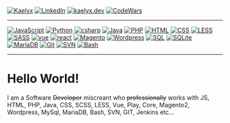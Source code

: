 [![Kaelyx][logo]][logo-url]
[![LinkedIn][linkedin-shield]][linkedin-url]
[![kaelyx.dev][portfolio-shield]][portfolio-url]
[![CodeWars][codewars-shield]][codewars-url]

---

[![JavaScript][js]][portfolio-url]
[![Python][python]][portfolio-url]
[![csharp][csharp]][portfolio-url]
[![Java][java]][portfolio-url]
[![PHP][php]][portfolio-url]
[![HTML][html]][portfolio-url]
[![CSS][css]][portfolio-url]
[![LESS][less]][portfolio-url]
[![SASS][scss]][portfolio-url]
[![vue][vue]][portfolio-url]
[![react][react]][portfolio-url]
[![Magento][magento]][portfolio-url]
[![Wordpress][wordpress]][portfolio-url]
[![SQL][sql]][portfolio-url]
[![SQLite][sqlite]][portfolio-url]
[![MariaDB][maria]][portfolio-url]
[![Git][git]][portfolio-url]
[![SVN][svn]][portfolio-url]
[![Bash][bash]][portfolio-url]

---
# Hello World!

I am a Software ~~Developer~~ miscreant who ~~professionally~~ works with JS, HTML, PHP, Java, CSS, SCSS, LESS, Vue, Play, Core, Magento2, Wordpress, MySql, MariaDB, Bash, SVN, GIT, Jenkins etc... 

[logo]: https://github.com/user-attachments/assets/76c67908-bd6c-403a-bc0f-478ff31db404
[logo-url]: https://kaelyx.dev
[portfolio-shield]: https://img.shields.io/badge/-Portfolio-black.svg?style=for-the-badge
[portfolio-url]: https://kaelyx.dev
[linkedin-shield]: https://img.shields.io/badge/-LinkedIn-black.svg?style=for-the-badge&logo=linkedin&colorB=555
[linkedin-url]: https://linkedin.com/in/kaelyx
[codewars-shield]: https://img.shields.io/badge/-Code%20Wars-black.svg?style=for-the-badge&logo=codewars&colorB=555
[codewars-url]: https://www.codewars.com/users/kaelyx

[js]: https://img.shields.io/badge/-JavaScript-black.svg?style=for-the-badge&logo=javascript&colorB=555
[python]: https://img.shields.io/badge/-Python-black.svg?style=for-the-badge&logo=python&colorB=555
[java]: https://img.shields.io/badge/-Java-black.svg?style=for-the-badge&logo=java&colorB=555
[csharp]: https://img.shields.io/badge/-CSharp-black.svg?style=for-the-badge&logo=csharp&colorB=555
[html]: https://img.shields.io/badge/-HTML-black.svg?style=for-the-badge&logo=html&colorB=555
[php]: https://img.shields.io/badge/-PHP-black.svg?style=for-the-badge&logo=php&colorB=555
[css]: https://img.shields.io/badge/-CSS-black.svg?style=for-the-badge&logo=css&colorB=555

[less]: https://img.shields.io/badge/-LESS-black.svg?style=for-the-badge&logo=less&colorB=555
[scss]: https://img.shields.io/badge/-SASS-black.svg?style=for-the-badge&logo=css&colorB=555
[vue]: https://img.shields.io/badge/-Vue-black.svg?style=for-the-badge&logo=vue&colorB=555
[react]: https://img.shields.io/badge/-React-black.svg?style=for-the-badge&logo=react&colorB=555
[magento]: https://img.shields.io/badge/-Magento-black.svg?style=for-the-badge&logo=magento&colorB=555
[wordpress]: https://img.shields.io/badge/-Wordpress-black.svg?style=for-the-badge&logo=wordpress&colorB=555

[sql]: https://img.shields.io/badge/-SQL-black.svg?style=for-the-badge&logo=sql&colorB=555
[maria]: https://img.shields.io/badge/-MariaDB-black.svg?style=for-the-badge&logo=mariadb&colorB=555
[sqlite]:https://img.shields.io/badge/-SQLite-black.svg?style=for-the-badge&logo=sqlite&colorB=555

[bash]: https://img.shields.io/badge/-Bash-black.svg?style=for-the-badge&logo=bash&colorB=555
[svn]: https://img.shields.io/badge/-SVN-black.svg?style=for-the-badge&logo=subversion&colorB=555
[git]: https://img.shields.io/badge/-Git-black.svg?style=for-the-badge&logo=git&colorB=555
